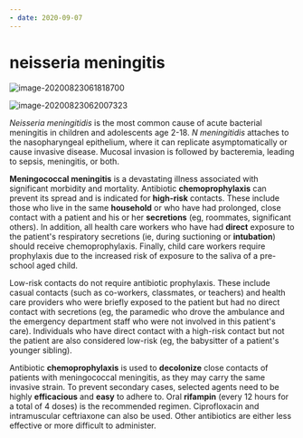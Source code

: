 ```yaml
---
- date: 2020-09-07
---
```


# neisseria meningitis

<!-- neisseria meningitidis who receives chemoprophylaxis -->

![image-20200823061818700](https://photos.thisispiggy.com/file/wikiFiles/image-20200823061818700.png)

![image-20200823062007323](https://photos.thisispiggy.com/file/wikiFiles/image-20200823062007323.png)

_Neisseria meningitidis_ is the most common cause of acute bacterial meningitis in children and adolescents age 2-18.  _N meningitidis_ attaches to the nasopharyngeal epithelium, where it can replicate asymptomatically or cause invasive disease.  Mucosal invasion is followed by bacteremia, leading to sepsis, meningitis, or both.

**Meningococcal meningitis** is a devastating illness associated with significant morbidity and mortality.  Antibiotic **chemoprophylaxis** can prevent its spread and is indicated for **high-risk** contacts.  These include those who live in the same **household** or who have had prolonged, close contact with a patient and his or her **secretions** (eg, roommates, significant others).  In addition, all health care workers who have had **direct** exposure to the patient's respiratory secretions (ie, during suctioning or **intubation**) should receive chemoprophylaxis.  Finally, child care workers require prophylaxis due to the increased risk of exposure to the saliva of a pre-school aged child.

Low-risk contacts do not require antibiotic prophylaxis.  These include casual contacts (such as co-workers, classmates, or teachers) and health care providers who were briefly exposed to the patient but had no direct contact with secretions (eg, the paramedic who drove the ambulance and the emergency department staff who were not involved in this patient's care).  Individuals who have direct contact with a high-risk contact but not the patient are also considered low-risk (eg, the babysitter of a patient's younger sibling).

Antibiotic **chemoprophylaxis** is used to **decolonize** close contacts of patients with meningococcal meningitis, as they may carry the same invasive strain.  To prevent secondary cases, selected agents need to be highly **efficacious** and **easy** to adhere to.  Oral **rifampin** (every 12 hours for a total of 4 doses) is the recommended regimen.  Ciprofloxacin and intramuscular ceftriaxone can also be used.  Other antibiotics are either less effective or more difficult to administer.
